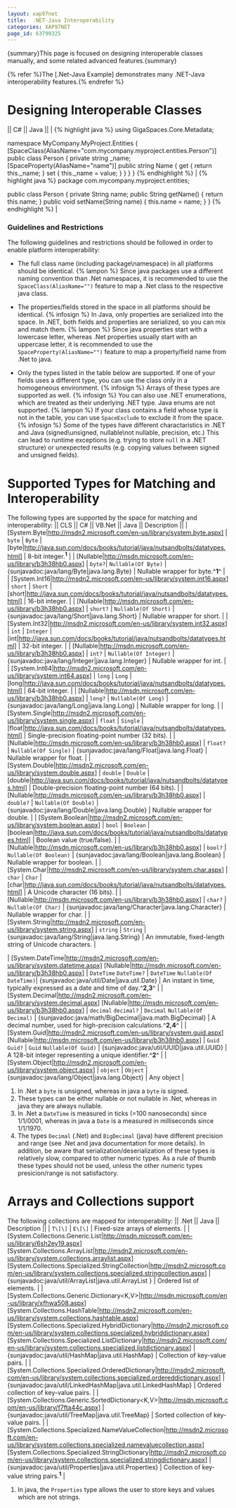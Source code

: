 ```yaml
---
layout: xap97net
title:  .NET-Java Interoperability
categories: XAP97NET
page_id: 63799325
---
```


{summary}This page is focused on designing interoperable classes manually, and some related advanced features.{summary}

{% refer %}The [.Net-Java Example] demonstrates many .NET-Java interoperability features.{% endrefer %}

# Designing Interoperable Classes

|| C# || Java ||
|
{% highlight java %}
using GigaSpaces.Core.Metadata;

namespace MyCompany.MyProject.Entities
{
    [SpaceClass(AliasName="com.mycompany.myproject.entities.Person")]
    public class Person
    {
        private string _name;
        [SpaceProperty(AliasName="name")]
        public string Name
        {
            get { return this._name; }
            set { this._name = value; }
        }
    }
}
{% endhighlight %}
|
{% highlight java %}
package com.mycompany.myproject.entities;

public class Person
{
    private String name;
    public String getName()
    {
        return this.name;
    }
    public void setName(String name)
    {
        this.name = name;
    }
}
{% endhighlight %}
|

### Guidelines and Restrictions

The following guidelines and restrictions should be followed in order to enable platform interoperability:
- The full class name (including package\namespace) in all platforms should be identical.
 {% lampon %} Since java packages use a different naming convention than .Net namespaces, it is recommended to use the `SpaceClass(AliasName="")` feature to map a .Net class to the respective java class.


- The properties/fields stored in the space in all platforms should be identical.
 {% infosign %} In Java, only properties are serialized into the space. In .NET, both fields and properties are serialized, so you can mix and match them.
 {% lampon %} Since java properties start with a lowercase letter, whereas .Net properties usually start with an uppercase letter, it is recommended to use the `SpaceProperty(AliasName="")` feature to map a property/field name from .Net to java.


- Only the types listed in the table below are supported. If one of your fields uses a different type, you can use the class only in a homogeneous environment.
 {% infosign %} Arrays of these types are supported as well.
 {% infosign %} You can also use .NET enumerations, which are treated as their underlying .NET type. Java enums are not supported.
 {% lampon %} If your class contains a field whose type is not in the table, you can use `SpaceExclude` to exclude it from the space.
 {% infosign %} Some of the types have different charactaristics in .NET and Java (signed\unsigned, nullable\not nullable, precision, etc.) This can lead to runtime exceptions (e.g. trying to store `null` in a .NET structure) or unexpected results (e.g. copying values between signed and unsigned fields).

# Supported Types for Matching and Interoperability

The following types are supported by the space for matching and interoperability:
|| CLS || C# || VB.Net || Java || Description ||
| [System.Byte|http://msdn2.microsoft.com/en-us/library/system.byte.aspx] | `byte` | `Byte` | [byte|http://java.sun.com/docs/books/tutorial/java/nutsandbolts/datatypes.html] | 8-bit integer.**<sup>1</sup>** |
| [Nullable<Byte>|http://msdn.microsoft.com/en-us/library/b3h38hb0.aspx] | `byte?`| `Nullable(Of Byte)` | {sunjavadoc:java/lang/Byte|java.lang.Byte} | Nullable wrapper for byte.^**1**^ |
| [System.Int16|http://msdn2.microsoft.com/en-us/library/system.int16.aspx] | `short` | `Short` | [short|http://java.sun.com/docs/books/tutorial/java/nutsandbolts/datatypes.html] | 16-bit integer. |
| [Nullable<Int16>|http://msdn.microsoft.com/en-us/library/b3h38hb0.aspx] | `short?` | `Nullable(Of Short)` | {sunjavadoc:java/lang/Short|java.lang.Short} | Nullable wrapper for short. |
| [System.Int32|http://msdn2.microsoft.com/en-us/library/system.int32.aspx] | `int` | `Integer` | [int|http://java.sun.com/docs/books/tutorial/java/nutsandbolts/datatypes.html] | 32-bit integer. |
| [Nullable<Int32>|http://msdn.microsoft.com/en-us/library/b3h38hb0.aspx] | `int?` | `Nullable(Of Integer)` | {sunjavadoc:java/lang/Integer|java.lang.Integer} | Nullable wrapper for int. |
| [System.Int64|http://msdn2.microsoft.com/en-us/library/system.int64.aspx] | `long` | `Long` | [long|http://java.sun.com/docs/books/tutorial/java/nutsandbolts/datatypes.html] | 64-bit integer. |
| [Nullable<Int64>|http://msdn.microsoft.com/en-us/library/b3h38hb0.aspx] | `long?` | `Nullable(Of Long)` | {sunjavadoc:java/lang/Long|java.lang.Long} | Nullable wrapper for long. |
| [System.Single|http://msdn2.microsoft.com/en-us/library/system.single.aspx] | `float` | `Single` | [float|http://java.sun.com/docs/books/tutorial/java/nutsandbolts/datatypes.html] |  Single-precision floating-point number (32 bits). |
| [Nullable<Single>|http://msdn.microsoft.com/en-us/library/b3h38hb0.aspx] | `float?` | `Nullable(Of Single)` | {sunjavadoc:java/lang/Float|java.lang.Float} | Nullable wrapper for float. |
| [System.Double|http://msdn2.microsoft.com/en-us/library/system.double.aspx] | `double` | `Double` | [double|http://java.sun.com/docs/books/tutorial/java/nutsandbolts/datatypes.html] |  Double-precision floating-point number (64 bits). |
| [Nullable<Double>|http://msdn.microsoft.com/en-us/library/b3h38hb0.aspx] | `double?` | `Nullable(Of Double)` | {sunjavadoc:java/lang/Double|java.lang.Double} | Nullable wrapper for double. |
| [System.Boolean|http://msdn2.microsoft.com/en-us/library/system.boolean.aspx] | `bool` | `Boolean` | [boolean|http://java.sun.com/docs/books/tutorial/java/nutsandbolts/datatypes.html]   | Boolean value (true/false). |
| [Nullable<Boolean>|http://msdn.microsoft.com/en-us/library/b3h38hb0.aspx] | `bool?` | `Nullable(Of Boolean)` | {sunjavadoc:java/lang/Boolean|java.lang.Boolean} | Nullable wrapper for boolean. |
| [System.Char|http://msdn2.microsoft.com/en-us/library/system.char.aspx] | `char` | `Char` | [char|http://java.sun.com/docs/books/tutorial/java/nutsandbolts/datatypes.html]   | A Unicode  character (16 bits). |
| [Nullable<Char>|http://msdn.microsoft.com/en-us/library/b3h38hb0.aspx] | `char?` | `Nullable(Of Char)` | {sunjavadoc:java/lang/Character|java.lang.Character} | Nullable wrapper for char. |
| [System.String|http://msdn2.microsoft.com/en-us/library/system.string.aspx] | `string` | `String` | {sunjavadoc:java/lang/String|java.lang.String} | An immutable, fixed-length string of Unicode characters. |

| [System.DateTime|http://msdn2.microsoft.com/en-us/library/system.datetime.aspx] [Nullable<DateTime>|http://msdn.microsoft.com/en-us/library/b3h38hb0.aspx] | `DateTime` `DateTime?` | `DateTime` `Nullable(Of DateTime)`| {sunjavadoc:java/util/Date|java.util.Date} | An instant in time, typically expressed as a date and time of day.^**2,3**^ |
| [System.Decimal|http://msdn2.microsoft.com/en-us/library/system.decimal.aspx] [Nullable<Decimal>|http://msdn.microsoft.com/en-us/library/b3h38hb0.aspx] | `decimal` `decimal?` | `Decimal` `Nullable(Of Decimal)` | {sunjavadoc:java/math/BigDecimal|java.math.BigDecimal} | A decimal number, used for high-precision calculations.^**2,4**^ |
| [System.Guid|http://msdn2.microsoft.com/en-us/library/system.guid.aspx] [Nullable<Guid>|http://msdn.microsoft.com/en-us/library/b3h38hb0.aspx] | `Guid` `Guid?` | `Guid` `Nullable(Of Guid)` | {sunjavadoc:java/util/UUID|java.util.UUID} | A 128-bit integer representing a unique identifier.^**2**^ |
| [System.Object|http://msdn2.microsoft.com/en-us/library/system.object.aspx] | `object` | `Object` | {sunjavadoc:java/lang/Object|java.lang.Object} | Any object |
1. In .Net a `byte` is unsigned, whereas in java a `byte` is signed.
2. These types can be either nullable or not nullable in .Net, whereas in java they are always nullable.
3. In .Net a `DateTime` is measured in ticks (=100 nanoseconds) since 1/1/0001, whereas in java a `Date` is a measured in milliseconds since 1/1/1970.
4. The types `Decimal` (.Net) and `BigDecimal` (java) have different precision and range (see .Net and java documentation for more details). In addition, be aware that serialization/deserialization of these types is relatively slow, compared to other numeric types. As a rule of thumb these types should not be used, unless the other numeric types presicion/range is not satisfactory.

# Arrays and Collections support

The following collections are mapped for interoperability:
|| .Net || Java || Description ||
| `T\[\]` | `E\[\]` | Fixed-size arrays of elements. |
| [System.Collections.Generic.List<T>|http://msdn.microsoft.com/en-us/library/6sh2ey19.aspx]  [System.Collections.ArrayList|http://msdn2.microsoft.com/en-us/library/system.collections.arraylist.aspx]  [System.Collections.Specialized.StringCollection|http://msdn2.microsoft.com/en-us/library/system.collections.specialized.stringcollection.aspx] | {sunjavadoc:java/util/ArrayList|java.util.ArrayList } | Ordered list of elements. |
| [System.Collections.Generic.Dictionary<K,V>|http://msdn.microsoft.com/en-us/library/xfhwa508.aspx]  [System.Collections.HashTable|http://msdn2.microsoft.com/en-us/library/system.collections.hashtable.aspx]  [System.Collections.Specialized.HybridDictionary|http://msdn2.microsoft.com/en-us/library/system.collections.specialized.hybriddictionary.aspx]  [System.Collections.Specialized.ListDictionary|http://msdn2.microsoft.com/en-us/library/system.collections.specialized.listdictionary.aspx] | {sunjavadoc:java/util/HashMap|java.util.HashMap} | Collection of key-value pairs. |
| [System.Collections.Specialized.OrderedDictionary|http://msdn2.microsoft.com/en-us/library/system.collections.specialized.ordereddictionary.aspx] | {sunjavadoc:java/util/LinkedHashMap|java.util.LinkedHashMap} | Ordered collection of key-value pairs. |
| [System.Collections.Generic.SortedDictionary<K,V>|http://msdn.microsoft.com/en-us/library/f7fta44c.aspx] | {sunjavadoc:java/util/TreeMap|java.util.TreeMap} | Sorted collection of key-value pairs. |
| [System.Collections.Specialized.NameValueCollection|http://msdn2.microsoft.com/en-us/library/system.collections.specialized.namevaluecollection.aspx] [System.Collections.Specialized.StringDictionary|http://msdn2.microsoft.com/en-us/library/system.collections.specialized.stringdictionary.aspx] | {sunjavadoc:java/util/Properties|java.util.Properties} | Collection of key-value string pairs.**<sup>1</sup>** |
1. In java, the `Properties` type allows the user to store keys and values which are not strings.


